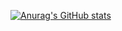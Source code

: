 [![Anurag's GitHub stats](https://github-readme-stats.vercel.app/api?username=faderzz)](https://github.com/anuraghazra/github-readme-stats)
